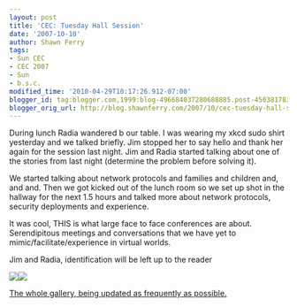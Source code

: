 ```yaml
---
layout: post
title: 'CEC: Tuesday Hall Session'
date: '2007-10-10'
author: Shawn Ferry
tags:
- Sun CEC
- CEC 2007
- Sun
- b.s.c.
modified_time: '2010-04-29T10:17:26.912-07:00'
blogger_id: tag:blogger.com,1999:blog-496684037280688885.post-4503817833228167546
blogger_orig_url: http://blog.shawnferry.com/2007/10/cec-tuesday-hall-session.html
---
```


During lunch Radia wandered b our table. I was wearing my xkcd sudo shirt
yesterday and we talked briefly. Jim stopped her to say hello and thank her
again for the session last night. Jim and Radia started talking about one of
the stories from last night (determine the problem before solving it).

We started talking about network protocols and families and children and, and
and. Then we got kicked out of the lunch room so we set up shot in the hallway
for the next 1.5 hours and talked more about network protocols, security
deployments and experience.

It was cool, THIS is what large face to face conferences are about.
Serendipitous meetings and conversations that we have yet to
mimic/facilitate/experience in virtual worlds.

Jim and Radia, identification will be left up to the reader

![](http://lalartu.smugmug.com/photos/206517770-S.jpg)![](http://lalartu.smugmug.com/photos/206518158-S.jpg)  

[The whole gallery, being updated as frequently as
possible.](http://lalartu.smugmug.com/gallery/3612295#P-3-15 "Sun CEC 2007
Gallery" )  

